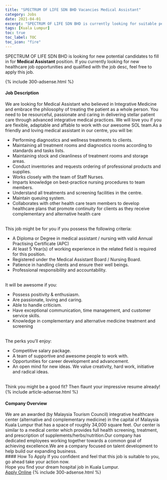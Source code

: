 ```yaml
---
title: "SPECTRUM OF LIFE SDN BHD Vacancies Medical Assistant" 
category: Jobs 
date: 2021-04-01 
excerpt: "SPECTRUM OF LIFE SDN BHD is currently looking for suitable person to fill in the Medical Assistant which positioned at Kuala Lumpur" 
tags: [Kuala Lumpur] 
toc: true 
toc_label: TOC 
toc_icon: "fire" 
--- 
```


<p>SPECTRUM OF LIFE SDN BHD is looking for new potential candidates to fill in for <b>Medical Assistant</b> position. If you currently looking for new healthcare job opportunities and qualified with the job desc, feel free to apply this job.
</p>{% include 300-adsense.html %} 
<div><div><h4>Job Description</h4></div><div><div><span><div><div>We are looking for Medical Assistant who believed in Integrative Medicine and embrace the philosophy of treating the patient as a whole person. You need to be resourceful, passionate and caring in delivering stellar patient care through advanced integrative medical practices. We will love you if you are flexible, adaptable and affable to work with our awesome SOL team.As a friendly and loving medical assistant in our centre, you will be:<ul><li>Performing diagnostics and wellness treatments to clients.</li><li>Maintaining all treatment rooms and diagnostics rooms according to standards and tasks lists.</li><li>Maintaining stock and cleanliness of treatment rooms and storage areas.</li><li>Conduct inventories and requests ordering of professional products and supplies.</li><li>Works closely with the team of Staff Nurses.</li><li>Imparts knowledge on best-practice nursing procedures to team members.</li><li>Understand all treatments and screening facilities in the centre.</li><li>Maintain queuing system.</li><li>Collaborates with other health care team members to develop healthcare plans that promote continuity for clients as they receive complementary and alternative health care</li></ul><br>This job might be for you if you possess the following criteria:<ul><li>A Diploma or Degree in medical assistant / nursing with valid Annual Practising Certificate (APC)</li><li>At least 5 Year(s) of working experience in the related field is required for this position.</li><li>Registered under the Medical Assistant Board / Nursing Board.</li><li>Patience in handling clients and ensure their well beings.</li><li>Professional responsibility and accountability.</li></ul><br>It will be awesome if you:<ul><li>Possess positivity &amp; enthusiasm.</li><li>Are passionate, loving and caring.</li><li>Able to handle criticism.</li><li>Have exceptional communication, time management, and customer service skills.</li><li>Knowledge in complementary and alternative medicine treatment and screening</li></ul><br>The perks you&#8217;ll enjoy:<ul><li>Competitive salary package.</li><li>A team of supportive and awesome people to work with.</li><li>Opportunities for career development and advancement.</li><li>An open mind for new ideas. We value creativity, hard work, initiative and radical ideas.</li></ul><br>Think you might be a good fit? Then flaunt your impressive resume already!</div></div></span></div></div></div> 
{% include article-adsense.html %} 
<div><div><h4>Company Overview</h4></div><div><div><span><div><div>We are an awarded (by Malaysia Tourism Council) integrative healthcare center&#160;(alternative and complementary medicine) in the capital of Malaysia Kuala Lumpur that has a space of roughly 34,000 square feet. Our center is similar to a medical center which provides full health screening, treatment, and prescription of supplements/herbs/nutrition.Our company has dedicated employees working together towards a common goal of achieving excellence.We are a company focused on talent development to help build our expanding business.</div></div></span></div></div></div> 
#### How To Apply 
If you confident and feel that this job is suitable to you, go ahead take your action now. <br/> 
Hope you find your dream hospital job in Kuala Lumpur. <br/> 
<a href="https://www.jobstreet.com.my/en/job/medical-assistant-4507742?jobId=jobstreet-my-job-4507742" class="btn btn--warning" target="_blank" rel="nofollow noopenner">Apply Online</a> 
{% include 300-adsense.html %} 